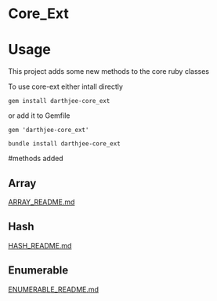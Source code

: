 Core_Ext
========

# Usage
This project adds some new methods to the core ruby classes

To use core-ext either intall directly

```console
gem install darthjee-core_ext
```

or add it to Gemfile

```
gem 'darthjee-core_ext'
```

```console
bundle install darthjee-core_ext
```

#methods added

## Array
[ARRAY_README.md](ARRAY_README.md)
## Hash
[HASH_README.md](HASH_README.md)
## Enumerable
[ENUMERABLE_README.md](ENUMERABLE_README.md)
